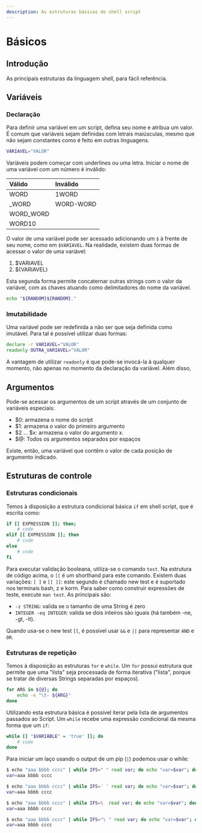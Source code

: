```yaml
---
description: As estruturas básicas de shell script
---
```


# Básicos

## Introdução

As principais estruturas da linguagem shell, para fácil referência.

## Variáveis

### Declaração

Para definir uma variável em um script, defina seu nome e atribua um valor. É comum que variáveis sejam definidas com letrais maiúsculas, mesmo que não sejam constantes como é feito em outras linguagens.

```bash
VARIAVEL="VALOR"
```

Variáveis podem começar com underlines ou uma letra. Iniciar o nome de uma variável com um número é inválido:

| Válido | Inválido |
| :--- | :--- |
| WORD | 1WORD |
| \_WORD | WORD-WORD |
| WORD\_WORD |  |
| WORD10 |  |

O valor de uma variável pode ser acessado adicionando um `$` à frente de seu nome, como em `$VARIAVEL`. Na realidade, existem duas formas de acessar o valor de uma variável:

1. $VARIAVEL
2. ${VARIAVEL}

Esta segunda forma permite concaternar outras strings com o valor da variável, com as chaves atuando como delimitadores do nome da variável.

```bash
echo "${RANDOM}${RANDOM}."
```

### Imutabilidade

Uma variável pode ser redefinida a não ser que seja definida como imutável. Para tal é possível utilizar duas formas:

```bash
declare -r VARIAVEL="VALOR"
readonly OUTRA_VARIAVEL="VALOR"
```

A vantagem de utilizar `readonly` é que pode-se invocá-la à qualquer momento, não apenas no momento da declaração da variável. Além disso,

## Argumentos

Pode-se acessar os argumentos de um script através de um conjunto de variáveis especiais:

* $0: armazena o nome do script
* $1: armazena o valor do primeiro argumento
* $2 ... $x: armazena o valor do argumento x.
* $@: Todos os argumentos separados por espaços

Existe, então, uma variável que contêm o valor de cada posição de argumento indicado.

## Estruturas de controle

### Estruturas condicionais

Temos à disposição a estrutura condicional básica `if` em shell script, que é escrita como:

```bash
if [[ EXPRESSION ]]; then; 
    # code
elif [[ EXPRESSION ]]; then
    # code
else
    # code
fi
```

Para executar validação booleana, utiliza-se o comando `test`. Na estrutura de código acima, o `[[` é um shorthand para este comando. Existem duas variações: `[ ]` e `[[ ]]`: este segundo é chamado new test e é suportado nos terminais bash, z e korm. Para saber como construir expressões de teste, execute `man test`. As principais são:

* `-z STRING`: valida se o tamanho de uma String é zero
* `INTEGER -eq INTEGER`: valida se dois inteiros são iguais \(há também -ne, -gt, -lt\).

Quando usa-se o new test `[[`, é possível usar `&&` e `||` para representar `AND` e `OR`.

### Estruturas de repetição

Temos à disposição as estruturas `for` e `while`. Um `for` possui estrutura que permite que uma "lista" seja processada de forma iterativa \("lista", porque se tratar de diversas Strings separadas por espaços\).

```bash
for ARG in ${@}; do
    echo -e "\t- ${ARG}"
done
```

Utilizando esta estrutura básica é possível iterar pela lista de argumentos passados ao Script. Um `while` recebe uma expressão condicional da mesma forma que um `if`:

```bash
while [[ "$VARIABLE" = 'true' ]]; do
    # code
done
```

Para iniciar um laço usando o output de um pip \(`|`\) podemos usar o while:

```bash
$ echo "aaa bbbb cccc" | while IFS=" " read var; do echo "var=$var"; done
var=aaa bbbb cccc

$ echo "aaa bbbb cccc" | while IFS=' ' read var; do echo "var=$var"; done
var=aaa bbbb cccc

$ echo "aaa bbbb cccc" | while IFS=\  read var; do echo "var=$var"; done 
var=aaa bbbb cccc

$ echo "aaa bbbb cccc" | while IFS="\ " read var; do echo "var=$var"; done
var=aaa bbbb cccc
```

